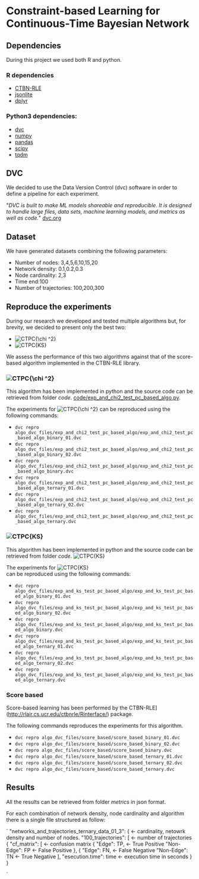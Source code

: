 # Constraint-based Learning for Continuous-Time Bayesian Network

## Dependencies

During this project we used both R and python.

### R dependencies

- [CTBN-RLE](http://rlair.cs.ucr.edu/ctbnrle/Rinterface/)
- [jsonlite](https://cran.r-project.org/web/packages/jsonlite/index.html)
- [dplyr](https://cran.r-project.org/web/packages/dplyr/index.html)

### Python3 dependencies:

- [dvc](https://dvc.org/)
- [numpy](https://numpy.org/)
- [pandas](https://pandas.pydata.org/)
- [scipy](https://www.scipy.org/)
- [tqdm](https://pypi.org/project/tqdm/)


## DVC

We decided to use the Data Version Control (dvc) software in order to define
a pipeline for each experiment. 

"_DVC is built to make ML models shareable and reproducible._ 
_It is designed to handle large files, data sets, machine learning models,_ 
_and metrics as well as code._" [dvc.org](https://dvc.org/)


## Dataset

We have generated  datasets combining the following parameters:

- Number of nodes: 3,4,5,6,10,15,20
- Network density: 0.1,0.2,0.3
- Node cardinality: 2,3
- Time end:100
- Number of trajectories: 100,200,300

## Reproduce the experiments

During our research we developed and tested multiple algorithms but, for brevity, we decided
to present only the best two:

- ![CTPC{\chi ^2}](https://render.githubusercontent.com/render/math?math=CTPC_%7B%5Cchi%20%5E2%7D)
- ![CTPC{KS}](https://render.githubusercontent.com/render/math?math=CTPC_%7BKS%7D)

We assess the performance of this two algorithms against that of the score-based algorithm implemented
in the CTBN-RLE library.


### ![CTPC{\chi ^2}](https://render.githubusercontent.com/render/math?math=CTPC_%7B%5Cchi%20%5E2%7D)

  This algorithm has been implemented in python and the source code can be retrieved from folder _code_. 
  [code/exp\_and\_chi2\_test\_pc\_based\_algo.py](code/exp_and_chi2_test_pc_based_algo.py).
  
  The experiments for ![CTPC{\chi ^2}](https://render.githubusercontent.com/render/math?math=CTPC_%7B%5Cchi%20%5E2%7D)
  can be reproduced using the following commands:

- `dvc repro algo_dvc_files/exp_and_chi2_test_pc_based_algo/exp_and_chi2_test_pc_based_algo_binary_01.dvc`
- `dvc repro algo_dvc_files/exp_and_chi2_test_pc_based_algo/exp_and_chi2_test_pc_based_algo_binary_02.dvc`
- `dvc repro algo_dvc_files/exp_and_chi2_test_pc_based_algo/exp_and_chi2_test_pc_based_algo_binary.dvc`
- `dvc repro algo_dvc_files/exp_and_chi2_test_pc_based_algo/exp_and_chi2_test_pc_based_algo_ternary_01.dvc`
- `dvc repro algo_dvc_files/exp_and_chi2_test_pc_based_algo/exp_and_chi2_test_pc_based_algo_ternary_02.dvc`
- `dvc repro algo_dvc_files/exp_and_chi2_test_pc_based_algo/exp_and_chi2_test_pc_based_algo_ternary.dvc`

### ![CTPC{KS}](https://render.githubusercontent.com/render/math?math=CTPC_%7BKS%7D)

  This algorithm has been implemented in python and the source code can be retrieved from folder _code_. 
  ![CTPC{KS}](https://render.githubusercontent.com/render/math?math=CTPC_%7BKS%7D)
  
  The experiments for ![CTPC{KS}](https://render.githubusercontent.com/render/math?math=CTPC_%7BKS%7D)  
  can be reproduced using the following commands:

- `dvc repro algo_dvc_files/exp_and_ks_test_pc_based_algo/exp_and_ks_test_pc_based_algo_binary_01.dvc`
- `dvc repro algo_dvc_files/exp_and_ks_test_pc_based_algo/exp_and_ks_test_pc_based_algo_binary_02.dvc`
- `dvc repro algo_dvc_files/exp_and_ks_test_pc_based_algo/exp_and_ks_test_pc_based_algo_binary.dvc`
- `dvc repro algo_dvc_files/exp_and_ks_test_pc_based_algo/exp_and_ks_test_pc_based_algo_ternary_01.dvc`
- `dvc repro algo_dvc_files/exp_and_ks_test_pc_based_algo/exp_and_ks_test_pc_based_algo_ternary_02.dvc`
- `dvc repro algo_dvc_files/exp_and_ks_test_pc_based_algo/exp_and_ks_test_pc_based_algo_ternary.dvc`

### Score based

Score-based learning has been performed by the CTBN-RLE](http://rlair.cs.ucr.edu/ctbnrle/Rinterface/) package.

The following commands reproduces the  experiments for this algorithm.

- `dvc repro algo_dvc_files/score_based/score_based_binary_01.dvc`
- `dvc repro algo_dvc_files/score_based/score_based_binary_02.dvc`
- `dvc repro algo_dvc_files/score_based/score_based_binary.dvc`
- `dvc repro algo_dvc_files/score_based/score_based_ternary_01.dvc`
- `dvc repro algo_dvc_files/score_based/score_based_ternary_02.dvc`
- `dvc repro algo_dvc_files/score_based/score_based_ternary.dvc`


## Results

All the results can be retrieved from folder  _metrics_ in json format.

For each combination of network density, node cardinality and algorithm there is
a single file structured as follow:

`
  "networks_and_trajectories_ternary_data_01_3": {  <- cardinality, netowrk density and number of nodes.
    "100_trajectories": [    <- number of trajectories
      {
        "cf_matrix": [  <- confusion matrix
          {
            "Edge": TP,  <- True Positive
            "Non-Edge": FP <- False Positive
          },
          {
            "Edge": FN, <- False Negative
            "Non-Edge": TN <- True Negative
          ],
        "esecution.time": time <- execution time in seconds
        }
      }

`

